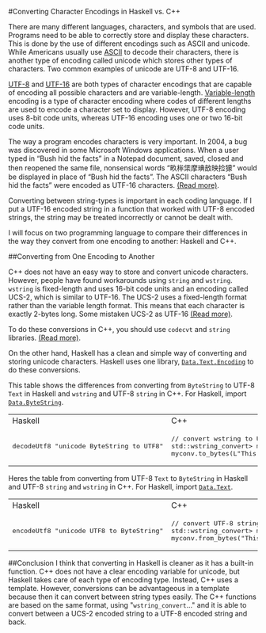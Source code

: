 #Converting Character Encodings in Haskell vs. C++

There are many different languages, characters, and symbols that are used. Programs need to be able to correctly store and display these characters. This is done by the use of different encodings such as ASCII and unicode. While Americans usually use [ASCII](http://www.asciitable.com/) to decode their characters, there is another type of encoding called unicode which stores other types of characters. Two common examples of unicode are UTF-8 and UTF-16.

[UTF-8](http://en.wikipedia.org/wiki/UTF-8) and [UTF-16](http://en.wikipedia.org/wiki/UTF-16) are both types of character encodings that are capable of encoding all possible characters and are variable-length. [Variable-length](http://en.wikipedia.org/wiki/Variable-width_encoding) encoding is a type of character encoding where codes of different lengths are used to encode a character set to display. However, UTF-8 encoding uses 8-bit code units, whereas UTF-16 encoding uses one or two 16-bit code units.

The way a program encodes characters is very important. In 2004, a bug was discovered in some Microsoft Windows applications. When a user typed in “Bush hid the facts” in a Notepad document, saved, closed and then reopened the same file, nonsensical words “畂桳栠摩琠敨映捡獴” would be displayed in place of “Bush hid the facts”. The ASCII characters “Bush hid the facts” were encoded as UTF-16 characters. [(Read more)](http://en.wikipedia.org/wiki/Bush_hid_the_facts).

Converting between string-types is important in each coding language. If I put a UTF-16 encoded string in a function that worked with UTF-8 encoded strings, the string may be treated incorrectly or cannot be dealt with.

I will focus on two programming language to compare their differences in the way they convert from one encoding to another: Haskell and C++.

##Converting from One Encoding to Another

C++ does not have an easy way to store and convert unicode characters. However, people have found workarounds using `string` and `wstring`. `wstring` is fixed-length and uses 16-bit code units and an encoding called UCS-2, which is similar to UTF-16. The UCS-2 uses a fixed-length format rather than the variable length format. This means that each character is exactly 2-bytes long. Some mistaken UCS-2 as UTF-16 [(Read more)](http://en.wikipedia.org/wiki/Universal_Character_Set).

To do these conversions in C++, you should use `codecvt` and `string` libraries. [(Read more)](http://stackoverflow.com/questions/4358870/convert-wstring-to-string-encoded-in-utf-8).

On the other hand, Haskell has a clean and simple way of converting and storing unicode characters. Haskell uses one library, [`Data.Text.Encoding`](http://hackage.haskell.org/package/text-1.1.1.3/docs/Data-Text-Encoding.html) to do these conversions.

This table shows the differences from converting from `ByteString` to UTF-8 `Text` in Haskell and `wstring` and UTF-8 `string` in C++. For Haskell, import [`Data.ByteString`](https://hackage.haskell.org/package/bytestring-0.9.2.1/docs/Data-ByteString.html).
<table>
<tr>
<td>Haskell</td>
<td>C++</td>
</tr>
<tr>
<td><pre>
decodeUtf8 "unicode ByteString to UTF8"
</td></pre>
<td><pre>
// convert wstring to UTF-8 string
std::wstring_convert> myconv;
myconv.to_bytes(L"This string");
</td></pre>
</tr>
</table>

Heres the table from converting from UTF-8 `Text` to `ByteString` in Haskell and UTF-8 `string` and `wstring` in C++. For Haskell, import [`Data.Text`](http://hackage.haskell.org/package/text-0.11.2.0/docs/Data-Text.html).
<table>
<tr>
<td>Haskell</td>
<td>C++</td>
</tr>
<tr>
<td><pre>
encodeUtf8 "unicode UTF8 to ByteString"
</td></pre>
<td><pre>
// convert UTF-8 string to wstring
std::wstring_convert<std::codecvt_utf8<wchar_t>> myconv;
myconv.from_bytes("This string");
</td></pre>
</tr>
</table>

##Conclusion
I think that converting in Haskell is cleaner as it has a built-in function. C++ does not have a clear encoding variable for unicode, but Haskell takes care of each type of encoding type. Instead, C++ uses a template. However, conversions can be advantageous in a template because then it can convert between string types easily. The C++ functions are based on the same format, using "`wstring_convert`..." and it is able to convert between a UCS-2 encoded string to a UTF-8 encoded string and back.
